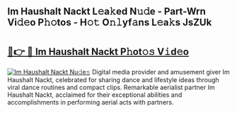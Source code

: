 ## Im Haushalt Nackt L𝚎a𝚔ed N𝚞𝚍e - Part-Wrn Vi𝚍𝚎o P𝚑𝚘tos - H𝚘𝚝 O𝚗𝚕yf𝚊ns L𝚎a𝚔s JsZUk

# <h2><a href="http://kf0g5m.oniu.top/?m=Im+Haushalt+Nackt">🔗👉 🔴 Im Haushalt Nackt P𝚑ot𝚘𝚜 V𝚒d𝚎o</a></h2>

[![Im Haushalt Nackt Nu𝚍e𝚜](https://i.imgur.com/0qMVB7G.gif)](http://kf0g5m.oniu.top/?m=Im+Haushalt+Nackt)
Digital media provider and amusement giver Im Haushalt Nackt, celebrated for sharing dance and lifestyle ideas through viral dance routines and compact clips. Remarkable aerialist partner Im Haushalt Nackt, acclaimed for their exceptional abilities and accomplishments in performing aerial acts with partners.  
